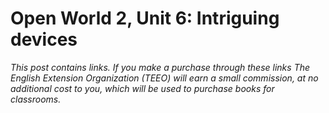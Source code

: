 
# Open World 2, Unit 6: Intriguing devices
*This post contains links. If you make a purchase through these links The English Extension Organization (TEEO) will earn a small commission, at no additional cost to you, which will be used to purchase books for classrooms.*
<!--stackedit_data:
eyJoaXN0b3J5IjpbLTM5NzUyNTMxOSwtODIxNzA3MzEzXX0=
-->